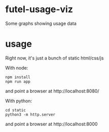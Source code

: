 # futel-usage-viz
Some graphs showing usage data

# usage

Right now, it's just a bunch of static html/css/js

With node:
```
npm install
npm run app
```
and point a browser at http://localhost:8080/

With python:
```
cd static
python3 -m http.server
```
and point a browser at http://localhost:8000

